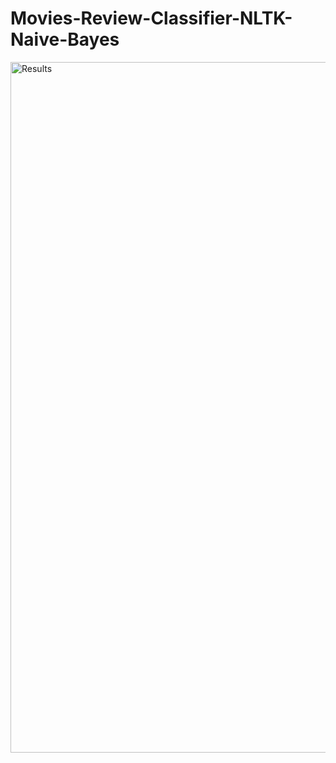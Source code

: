# Movies-Review-Classifier-NLTK-Naive-Bayes

<img width="1105" alt="Results" src="https://user-images.githubusercontent.com/23742943/211215764-a29455fb-13fc-479f-931d-ca43d083e520.png">
